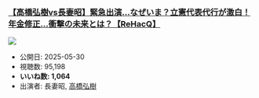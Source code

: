 ### [【高橋弘樹vs長妻昭】緊急出演…なぜいま？立憲代表代行が激白！年金修正…衝撃の未来とは？【ReHacQ】](https://www.youtube.com/watch?v=ZQGAoWwQy60)
[![](https://img.youtube.com/vi/ZQGAoWwQy60/sddefault.jpg)](https://www.youtube.com/watch?v=ZQGAoWwQy60)
-   公開日: 2025-05-30
-   視聴数: 95,198
-   **いいね数: 1,064**
-   出演者: 長妻昭, [高橋弘樹](/rehacq_fan/people/高橋弘樹 "wikilink")

